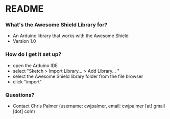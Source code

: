 # README #

### What's the Awesome Shield Library for? ###

* An Arduino library that works with the Awesome Shield
* Version 1.0

### How do I get it set up? ###

* open the Arduino IDE
* select "Sketch > Import Library... > Add Library... "
* select the Awesome Shield library folder from the file browser
* click "import"

### Questions? ###

* Contact Chris Palmer (username: cwjpalmer, email: cwjpalmer [at] gmail [dot] com)